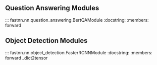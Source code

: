 ## Question Answering Modules

::: fastnn.nn.question_answering.BertQAModule
    :docstring:
    :members: forward

## Object Detection Modules

::: fastnn.nn.object_detection.FasterRCNNModule
    :docstring:
    :members: forward _dict2tensor